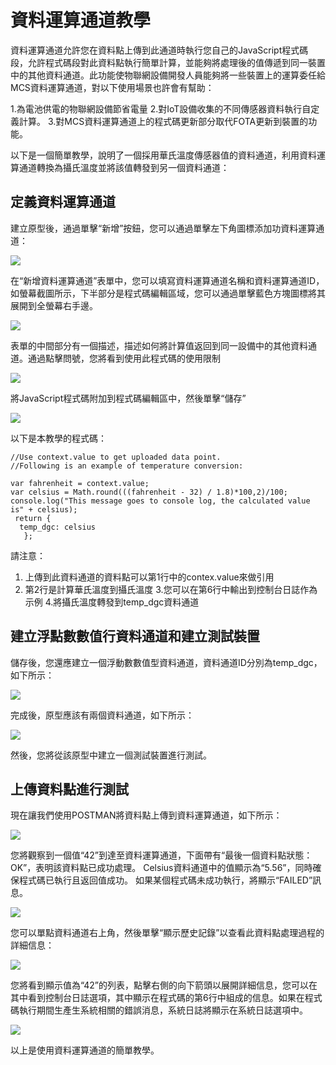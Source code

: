 # 資料運算通道教學

資料運算通道允許您在資料點上傳到此通道時執行您自己的JavaScript程式碼段，允許程式碼段對此資料點執行簡單計算，並能夠將處理後的值傳遞到同一裝置中的其他資料通道。此功能使物聯網設備開發人員能夠將一些裝置上的運算委任給MCS資料運算通道，對以下使用場景也許會有幫助：

1.為電池供電的物聯網設備節省電量
2.對IoT設備收集的不同傳感器資料執行自定義計算。
3.對MCS資料運算通道上的程式碼更新部分取代FOTA更新到裝置的功能。

以下是一個簡單教學，說明了一個採用華氏溫度傳感器值的資料通道，利用資料運算通道轉換為攝氏溫度並將該值轉發到另一個資料通道：

## 定義資料運算通道

建立原型後，通過單擊“新增”按鈕，您可以通過單擊左下角圖標添加功資料運算通道：

![](../images/Function_dc/img_function_dc_01.PNG)

在“新增資料運算通道”表單中，您可以填寫資料運算通道名稱和資料運算通道ID，如螢幕截圖所示，下半部分是程式碼編輯區域，您可以通過單擊藍色方塊圖標將其展開到全螢幕右手邊。

![](../images/Function_dc/img_function_dc_02.PNG)

表單的中間部分有一個描述，描述如何將計算值返回到同一設備中的其他資料通道。通過點擊問號，您將看到使用此程式碼的使用限制

![](../images/Function_dc/img_function_dc_03.PNG)

將JavaScript程式碼附加到程式碼編輯區中，然後單擊“儲存”

![](../images/Function_dc/img_function_dc_04.PNG)

以下是本教學的程式碼：

```
//Use context.value to get uploaded data point.
//Following is an example of temperature conversion:

var fahrenheit = context.value;
var celsius = Math.round(((fahrenheit - 32) / 1.8)*100,2)/100;
console.log("This message goes to console log, the calculated value is" + celsius);
 return {
  temp_dgc: celsius
   };
```
請注意：

1.	上傳到此資料通道的資料點可以第1行中的contex.value來做引用
2.	第2行是計算華氏溫度到攝氏溫度
3.您可以在第6行中輸出到控制台日誌作為示例
4.將攝氏溫度轉發到temp_dgc資料通道

## 建立浮點數數值行資料通道和建立測試裝置

儲存後，您還應建立一個浮動數數值型資料通道，資料通道ID分別為temp_dgc，如下所示：

![](../images/Function_dc/img_function_dc_05.PNG)

完成後，原型應該有兩個資料通道，如下所示：

![](../images/Function_dc/img_function_dc_06.PNG)

然後，您將從該原型中建立一個測試裝置進行測試。

## 上傳資料點進行測試

現在讓我們使用POSTMAN將資料點上傳到資料運算通道，如下所示：

![](../images/Function_dc/img_function_dc_07.PNG)

您將觀察到一個值“42”到達至資料運算通道，下面帶有“最後一個資料點狀態：OK”，表明該資料點已成功處理。 Celsius資料通道中的值顯示為“5.56”，同時確保程式碼已執行且返回值成功。
如果某個程式碼未成功執行，將顯示“FAILED”訊息。

![](../images/Function_dc/img_function_dc_08.PNG)

您可以單點資料通道右上角，然後單擊“顯示歷史記錄”以查看此資料點處理過程的詳細信息：

 ![](../images/Function_dc/img_function_dc_09.PNG)

您將看到顯示值為“42”的列表，點擊右側的向下箭頭以展開詳細信息，您可以在其中看到控制台日誌選項，其中顯示在程式碼的第6行中組成的信息。如果在程式碼執行期間生產生系統相關的錯誤消息，系統日誌將顯示在系統日誌選項中。

![](../images/Function_dc/img_function_dc_10.PNG)

以上是使用資料運算通道的簡單教學。

